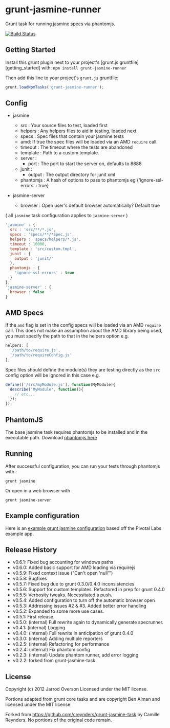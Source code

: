 # grunt-jasmine-runner

Grunt task for running jasmine specs via phantomjs.

[![Build Status](https://secure.travis-ci.org/jsoverson/grunt-jasmine-runner.png)](http://travis-ci.org/jsoverson/grunt-jasmine-runner)

## Getting Started

Install this grunt plugin next to your project's [grunt.js gruntfile][getting_started] with: `npm install grunt-jasmine-runner`

Then add this line to your project's `grunt.js` gruntfile:

```javascript
grunt.loadNpmTasks('grunt-jasmine-runner');
```

## Config
- jasmine
  - src : Your source files to test, loaded first
  - helpers : Any helpers files to aid in testing, loaded next
  - specs : Spec files that contain your jasmine tests
  - amd: If true the spec files will be loaded via an AMD `require` call.
  - timeout : The timeout where the tests are abandoned
  - template : Path to a custom template.
  - server :
     - port : The port to start the server on, defaults to 8888
  - junit :
     - output : The output directory for junit xml
  - phantomjs : A hash of options to pass to phantomjs eg {'ignore-ssl-errors' : true}

- jasmine-server
  - browser : Open user's default browser automatically? Default true

( all `jasmine` task configuration applies to `jasmine-server` )

```javascript
'jasmine' : {
  src : 'src/**/*.js',
  specs : 'specs/**/*Spec.js',
  helpers : 'specs/helpers/*.js',
  timeout : 10000,
  template : 'src/custom.tmpl',
  junit : {
    output : 'junit/'
  },
  phantomjs : {
    'ignore-ssl-errors' : true
  }
},
'jasmine-server' : {
  browser : false
}
```

## AMD Specs

If the `amd` flag is set in the config specs will be loaded via an AMD `require` call.  This does not make an assumption about the AMD library being used, you must specify the path to that in the helpers option e.g.

```javascript
helpers: [
  '/path/to/require.js',
  '/path/to/requireConfig.js'
],
```

Spec files should define the module(s) they are testing directly as the `src` config option will be ignored in this case e.g.

```javascript
define(['/src/myModule.js'], function(MyModule){
  describe('MyModule', function(){
    // etc...
  });
});
```

## PhantomJS

The base jasmine task requires phantomjs to be installed and in the executable path. Download [phantomjs here](http://phantomjs.org/)

## Running

After successful configuration, you can run your tests through phantomjs with :

```grunt jasmine```

Or open in a web browser with

```grunt jasmine-server```

## Example configuration

Here is an [example grunt jasmine configuration](https://github.com/jsoverson/grunt-jasmine-runner-example) based off the
 Pivotal Labs example app.

## Release History

* v0.6.1: Fixed bug accounting for windows paths
* v0.6.0: Added basic support for AMD loading via requirejs
* v0.5.9: Fixed context issue ("Can't open 'null'")
* v0.5.8: Bugfixes
* v0.5.7: Fixed bug due to grunt 0.3.0/0.4.0 inconsistencies
* v0.5.6: Support for custom templates. Refactored in prep for grunt 0.4.0
* v0.5.5: Verbosity tweaks. Necessitated a push.
* v0.5.4: Added configuration to turn off the automatic browser open
* v0.5.3: Addressing issues #2 & #3. Added better error handling
* v0.5.2: Expanded to some more use cases.
* v0.5.1: First release.
* v0.5.0: (internal) Full rewrite again to dynamically generate specrunner.
* v0.4.1: (internal) Logging
* v0.4.0: (internal) Full rewrite in anticipation of grunt 0.4.0
* v0.3.0: (internal) Adding multiple reporters
* v0.2.5: (internal) Refactoring for performance
* v0.2.4: (internal) Fix phantom config
* v0.2.3: (internal) Update phantom runner, add error logging
* v0.2.2: forked from grunt-jasmine-task

## License
Copyright (c) 2012 Jarrod Overson
Licensed under the MIT license.

Portions adapted from grunt core tasks and are copyright Ben Alman and licensed under the MIT license

Forked from https://github.com/creynders/grunt-jasmine-task by Camille Reynders. No portions of the original code remain.
